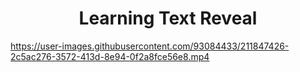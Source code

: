 <h1 align="center">Learning Text Reveal</h1>


https://user-images.githubusercontent.com/93084433/211847426-2c5ac276-3572-413d-8e94-0f2a8fce56e8.mp4

